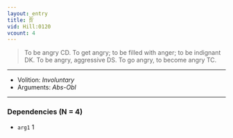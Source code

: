 ```yaml
---
layout: entry
title: ཁྲོ་
vid: Hill:0120
vcount: 4
---
```

> To be angry CD\. To get angry; to be filled with anger; to be indignant DK\. To be angry, aggressive DS\. To go angry, to become angry TC\.

---
* Volition: _Involuntary_
* Arguments: _Abs-Obl_

---

### Dependencies (N = 4)
* `arg1` 1
